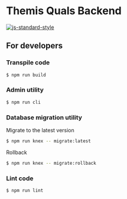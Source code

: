 # Themis Quals Backend
[![js-standard-style](https://cdn.rawgit.com/feross/standard/master/badge.svg)](https://github.com/feross/standard)

## For developers

### Transpile code

```sh
$ npm run build
```

### Admin utility

```sh
$ npm run cli
```

### Database migration utility

Migrate to the latest version

```sh
$ npm run knex -- migrate:latest
```

Rollback

```sh
$ npm run knex -- migrate:rollback
```

### Lint code

```sh
$ npm run lint
```
